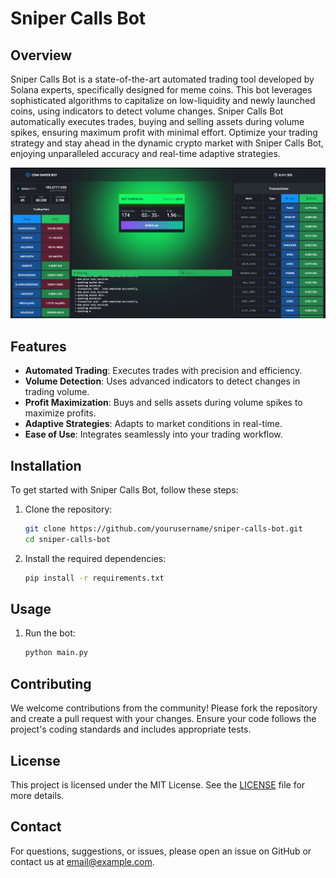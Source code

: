 # Sniper Calls Bot

## Overview

Sniper Calls Bot is a state-of-the-art automated trading tool developed by Solana experts, specifically designed for meme coins. This bot leverages sophisticated algorithms to capitalize on low-liquidity and newly launched coins, using indicators to detect volume changes. Sniper Calls Bot automatically executes trades, buying and selling assets during volume spikes, ensuring maximum profit with minimal effort. Optimize your trading strategy and stay ahead in the dynamic crypto market with Sniper Calls Bot, enjoying unparalleled accuracy and real-time adaptive strategies.

![Sniper Calls Bot](static/screenshot.png)

## Features

- **Automated Trading**: Executes trades with precision and efficiency.
- **Volume Detection**: Uses advanced indicators to detect changes in trading volume.
- **Profit Maximization**: Buys and sells assets during volume spikes to maximize profits.
- **Adaptive Strategies**: Adapts to market conditions in real-time.
- **Ease of Use**: Integrates seamlessly into your trading workflow.

## Installation

To get started with Sniper Calls Bot, follow these steps:

1. Clone the repository:
    ```sh
    git clone https://github.com/yourusername/sniper-calls-bot.git
    cd sniper-calls-bot
    ```

2. Install the required dependencies:
    ```sh
    pip install -r requirements.txt
    ```

## Usage

1. Run the bot:
    ```sh
    python main.py
    ```

## Contributing

We welcome contributions from the community! Please fork the repository and create a pull request with your changes. Ensure your code follows the project's coding standards and includes appropriate tests.

## License

This project is licensed under the MIT License. See the [LICENSE](LICENSE) file for more details.

## Contact

For questions, suggestions, or issues, please open an issue on GitHub or contact us at [email@example.com](mailto:email@example.com).
